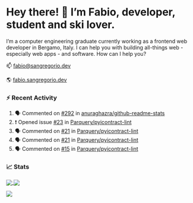 # Hey there! 👋 I’m Fabio, developer, student and ski lover.

I’m a computer engineering graduate currently working as a frontend web developer in Bergamo, Italy. I can help you with building all-things web - especially web apps - and software.
How can I help you?

📫 [fabio@sangregorio.dev](mailto:fabio@sangregorio.dev)

🌎 [fabio.sangregorio.dev](https://fabio.sangregorio.dev)


### :zap: Recent Activity

<!--START_SECTION:activity-->
1. 🗣 Commented on [#292](https://github.com//anuraghazra/github-readme-stats/issues/292) in [anuraghazra/github-readme-stats](https://github.com//anuraghazra/github-readme-stats)
2. ❗️ Opened issue [#23](https://github.com//Parquery/pyicontract-lint/issues/23) in [Parquery/pyicontract-lint](https://github.com//Parquery/pyicontract-lint)
3. 🗣 Commented on [#21](https://github.com//Parquery/pyicontract-lint/issues/21) in [Parquery/pyicontract-lint](https://github.com//Parquery/pyicontract-lint)
4. 🗣 Commented on [#21](https://github.com//Parquery/pyicontract-lint/issues/21) in [Parquery/pyicontract-lint](https://github.com//Parquery/pyicontract-lint)
5. 🗣 Commented on [#15](https://github.com//Parquery/pyicontract-lint/issues/15) in [Parquery/pyicontract-lint](https://github.com//Parquery/pyicontract-lint)
<!--END_SECTION:activity-->


### 📈 Stats


<a href="https://github.com/fabiosangregorio">
  <img align="center" src="https://github-readme-stats.vercel.app/api/top-langs/?username=fabiosangregorio&layout=compact&title_color=24292e&bg_color=ffffff" />
</a>
<a href="https://github.com/fabiosangregorio">
  <img align="center" src="https://github-readme-stats.vercel.app/api?username=fabiosangregorio&show_icons=true&theme=graywhite&count_private=true&hide_rank=true&include_all_commits=true&bg_color=ffffff&hide=stars" />
</a>

<!--
**jamesgeorge007/jamesgeorge007** is a ✨ _special_ ✨ repository because its `README.md` (this file) appears on your GitHub profile.

Here are some ideas to get you started:

- 🌱 I’m currently learning ...
- 👯 I’m looking to collaborate on ...
- 🤔 I’m looking for help with ...
- 💬 Ask me about ...
- 😄 Pronouns: ...
- ⚡ Fun fact: ...
-->

![](https://komarev.com/ghpvc/?username=fabiosangregorio)
